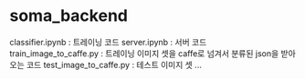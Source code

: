 # soma_backend

classifier.ipynb : 트레이닝 코드
server.ipynb : 서버 코드
train_image_to_caffe.py : 트레이닝 이미지 셋을 caffe로 넘겨서 분류된 json을 받아오는 코드
test_image_to_caffe.py : 테스트 이미지 셋 ...
